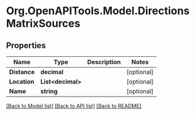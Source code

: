 
# Org.OpenAPITools.Model.DirectionsMatrixSources

## Properties

Name | Type | Description | Notes
------------ | ------------- | ------------- | -------------
**Distance** | **decimal** |  | [optional] 
**Location** | **List&lt;decimal&gt;** |  | [optional] 
**Name** | **string** |  | [optional] 

[[Back to Model list]](../README.md#documentation-for-models)
[[Back to API list]](../README.md#documentation-for-api-endpoints)
[[Back to README]](../README.md)

